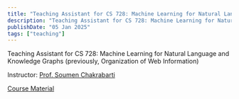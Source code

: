```yaml
---
title: "Teaching Assistant for CS 728: Machine Learning for Natural Language and Knowledge Graphs [Prof. Soumen Chakrabarti]"
description: "Teaching Assistant for CS 728: Machine Learning for Natural Language and Knowledge Graphs [Prof. Soumen Chakrabarti]"
publishDate: "05 Jan 2025"
tags: ["teaching"]
---
```


Teaching Assistant for CS 728: Machine Learning for Natural Language and Knowledge Graphs (previously, Organization of Web Information)

Instructor: [Prof. Soumen Chakrabarti](https://www.cse.iitb.ac.in/~soumen/)

[Course Material](https://docs.google.com/document/d/1koNsAjmGZHAPxwr7qWyFnF94A1qetX-0ecubS0ugC5M/edit?tab=t.0)
